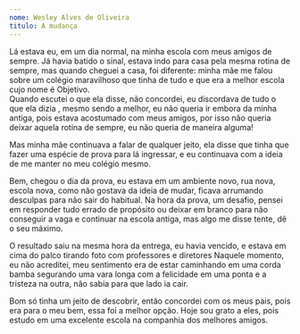 ```yaml
---
nome: Wesley Alves de Oliveira
titulo: A mudança
---
```


Lá estava eu, em um dia normal, na minha escola com meus amigos de sempre.  Já havia batido o sinal, estava indo para casa pela mesma rotina de sempre, mas quando cheguei a casa, foi diferente:  minha mãe  me falou  sobre um colégio maravilhoso que tinha de tudo e  que era a melhor escola cujo nome  é Objetivo.         
Quando escutei o que ela disse, não concordei, eu discordava de tudo o que ela dizia , mesmo sendo a melhor, eu não queria ir embora da minha antiga, pois  estava acostumado com meus  amigos, por isso  não queria deixar aquela rotina de sempre, eu não queria de maneira alguma!

Mas minha mãe continuava a falar de qualquer jeito, ela disse que tinha que fazer uma espécie de prova para lá ingressar, e eu continuava com a ideia de me manter no  meu colégio mesmo.

Bem, chegou o dia da prova, eu estava em um ambiente novo, rua nova, escola nova, como não gostava da ideia de mudar, ficava arrumando desculpas para não sair do habitual. Na hora da prova, um  desafio, pensei em responder tudo errado de propósito ou deixar em branco para não conseguir a vaga e continuar  na escola antiga,  mas algo me disse tente, dê  o seu máximo.

O resultado saiu na mesma hora da entrega, eu havia vencido, e estava em cima do palco tirando foto com professores e diretores Naquele momento, eu não acreditei, meu sentimento era de estar caminhando em uma corda bamba segurando uma vara longa com a felicidade em uma ponta e a tristeza na outra, não sabia para que lado ia cair.

Bom só tinha um jeito de descobrir, então concordei com os meus pais, pois era para o meu bem, essa foi  a melhor opção. Hoje sou grato a eles, pois estudo em uma excelente escola na companhia dos melhores amigos.
